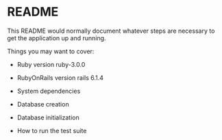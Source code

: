 # README

This README would normally document whatever steps are necessary to get the
application up and running.

Things you may want to cover:

* Ruby version ruby-3.0.0

* RubyOnRails version rails 6.1.4

* System dependencies

* Database creation

* Database initialization

* How to run the test suite
